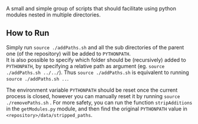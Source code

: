 A small and simple group of scripts that should facilitate using python modules
nested in multiple directories.

## How to Run
Simply run `source ./addPaths.sh` and all the sub directories of the parent one
(of the repository) will be added to `PYTHONPATH`. <br />
It is also possible to specify which folder should be (recursively) added to `PYTHONPATH`, by specifying a relative path as argument (eg. `source ./addPaths.sh ../../`). Thus `source ./addPaths.sh` is equivalent to running `source ./addPaths.sh ..`.

The environment variable `PYTHONPATH` should be reset once the current process is closed, however you can manually reset it by running `source ./removePaths.sh`
. For more safety, you can run the function `stripAdditions` in the `getModules.py` module, and then find the original `PYTHONPATH` value in `<repository>/data/stripped_paths`.
